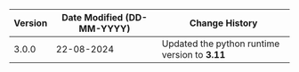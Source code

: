 | **Version** | **Date Modified (DD-MM-YYYY)** | **Change History**                               |
|-------------|--------------------------------|------------------------------------------------- |  
| 3.0.0       | 22-08-2024                     |  Updated the python runtime version to **3.11**  |
